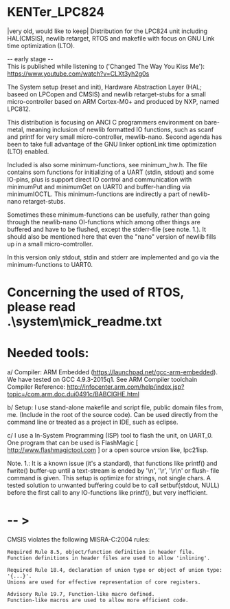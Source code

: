 # KENTer_LPC824
|very old, would like to keep| Distribution for the LPC824 unit including HAL(CMSIS), newlib retarget, RTOS and makefile with focus on GNU Link time optimization (LTO).

  -- early stage --  
  This is published while listening to ('Changed The Way You Kiss Me'): https://www.youtube.com/watch?v=CLXt3yh2g0s 

The System setup (reset and init), Hardware Abstraction Layer (HAL; baseed on LPCopen and CMSIS) and newlib retarget-stubs for a small micro-controller based on ARM Cortex-M0+ and produced by NXP, named LPC812. 

This distribution is focusing on ANCI C programmers environment on bare-metal, meaning inclusion of newlib formatted IO functions, such as scanf and printf for very small micro-controller, mewlib-nano. Second agenda has been to take full advantage of the GNU linker optionLink time optimization (LTO) enabled.

Included is also some minimum-functions, see minimum_hw.h. The file contains som functions for initializing of a UART (stdin, stdout) and some IO-pins, plus is support direct IO control and communication with minimumPut and minimumGet on UART0 and buffer-handling via minimumIOCTL. This minimum-functions are indirectly a part of newlib-nano retarget-stubs. 

Sometimes these minimum-functions can be usefully, rather than going through the newlib-nano OI-functions which among other things are buffered and have to be flushed, except the stderr-file (see note. 1.). It should also be mentioned here that even the "nano" version of newlib fills up in a small micro-comtroller. 

   In this version only stdout, stdin and stderr are implemented and go via the 
   minimum-functions to UART0.     

# Concerning the used of RTOS, please read .\system\mick\_readme.txt

# Needed tools: 
  a/ Compiler: ARM Embedded (https://launchpad.net/gcc-arm-embedded). We have 
  tested on GCC 4.9.3-2015q1. See ARM Compiler toolchain Compiler Reference: 
  http://infocenter.arm.com/help/index.jsp?topic=/com.arm.doc.dui0491c/BABCIGHE.html

  b/ Setup: I use stand-alone makefile and script file, public domain files from, 
  me. (Include in the root of the source code). Can be used directly from the
  command line or treated as a project in IDE, such as eclipse.

  c/ I use a In-System Programming (ISP) tool to flash the unit, on UART_0. 
  One program that can be used is FlashMagic [ http://www.flashmagictool.com ]
  or a open source vrsion like, lpc21isp.


Note. 1.:
It is a known issue (it's a standard), that functions like printf() and 
fwrite() buffer-up until a text-stream is ended by '\n', '\r', '\r\n' or flush-
file command is given. This setup is optimize for strings, not single chars. A 
tested solution to unwanted buffering could be to call setbuf(stdout, NULL) before 
the first call to any IO-functions like printf(), but very inefficient.


# -- > 
CMSIS violates the following MISRA-C:2004 rules:

    Required Rule 8.5, object/function definition in header file.
    Function definitions in header files are used to allow 'inlining'.

    Required Rule 18.4, declaration of union type or object of union type: '{...}'.
    Unions are used for effective representation of core registers.

    Advisory Rule 19.7, Function-like macro defined.
    Function-like macros are used to allow more efficient code.





